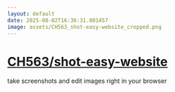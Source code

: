 ```yaml
---
layout: default
date: 2025-08-02T16:36:31.801457
image: assets/CH563_shot-easy-website_cropped.png
---
```


# [CH563/shot-easy-website](https://github.com/CH563/shot-easy-website)

take screenshots and edit images right in your browser

